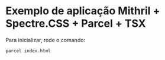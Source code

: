 # Exemplo de aplicação Mithril + Spectre.CSS + Parcel + TSX

Para inicializar, rode o comando:

```
parcel index.html
```